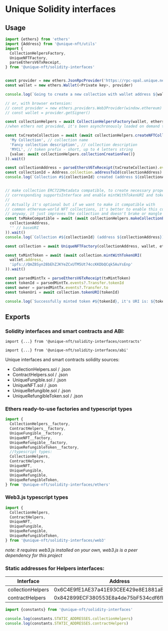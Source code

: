 # Unique Solidity interfaces

## Usage

```ts
import {ethers} from 'ethers'
import {Address} from '@unique-nft/utils'
import {
  CollectionHelpersFactory,
  UniqueNFTFactory,
  parseEthersV6TxReceipt,
} from '@unique-nft/solidity-interfaces'


const provider = new ethers.JsonRpcProvider('https://rpc-opal.unique.network')
const wallet = new ethers.Wallet(<Private key>, provider)

console.log(`Going to create a new collection with wallet address ${wallet.address}`)

// or, with browser extension:
// const provider = new ethers.providers.Web3Provider(window.ethereum)
// const wallet = provider.getSigner()

const collectionHelpers = await CollectionHelpersFactory(wallet, ethers) // ethers parameter is optional
//when ethers not provided, it's been asynchronously loaded on demand to reduce package size and TTFP

const txCreateCollection = await (await collectionHelpers.createNFTCollection(
  'My Collection', // collection name
  'Fancy collection description', // collection description
  'MYCL', // token prefix - short, up to 4 letters string
  {value: await collectionHelpers.collectionCreationFee()}
)).wait()

const collectionAddress = parseEthersV6TxReceipt(txCreateCollection).events?.CollectionCreated?.collectionId as string
const collectionId = Address.collection.addressToId(collectionAddress)
console.log(`Collection #${collectionId} created (address ${collectionAddress})`)


// make collection ERC721Metadata compatible, to create necessary properties and activate
// corresponding supportsInterface and enable mintWithTokenURI and tokenURI methods 
//
// Actually it's optional but if we want to make it compatible with 
// common ethereum-world NFT collections, it's better to enable this compatibility.
// anyway, it just improves the collection and doesn't brake or mangle anything. 
const txMakeCompatible = await (await collectionHelpers.makeCollectionERC721MetadataCompatible(
  collectionAddress,
  '' // baseURI
)).wait()
console.log(`Collection #${collectionId} (address ${collectionAddress}) is now ERC721Compatible`)

const collection = await UniqueNFTFactory(collectionAddress, wallet, ethers)

const txMintToken = await (await collection.mintWithTokenURI(
  wallet.address,
  'ipfs://QmZ8Syn28bEhZJKYeZCxUTM5Ut74ccKKDbQCqk5AuYsEnp'
)).wait()

const parsedMintTx = parseEthersV6TxReceipt(txMintToken)
const tokenId = parsedMintTx.events?.Transfer.tokenId
const owner = parsedMintTx.events?.Transfer.to
const tokenUri = await collection.tokenURI(tokenId)

console.log(`Successfully minted token #${tokenId}, it's URI is: ${tokenUri}. Owner: ${owner}`)
```

## Exports

### Solidity interfaces and smart contracts and ABI:

`import {...} from '@unique-nft/solidity-interfaces/contracts'`

`import {...} from '@unique-nft/solidity-interfaces/abi'`

Unique interfaces and smart contracts solidity sources:

- CollectionHelpers.sol / .json
- ContractHelpers.sol / .json
- UniqueFungible.sol / .json
- UniqueNFT.sol / .json
- UniqueRefungible.sol / .json
- UniqueRefungibleToken.sol / .json

### Ethers ready-to-use factories and typescript types

```ts
import {
  CollectionHelpers__factory,
  ContractHelpers__factory,
  UniqueFungible__factory,
  UniqueNFT__factory,
  UniqueRefungible__factory,
  UniqueRefungibleToken__factory,
  //typescript types:
  CollectionHelpers,
  ContractHelpers,
  UniqueNFT,
  UniqueFungible,
  UniqueRefungible,
  UniqueRefungibleToken,
} from '@unique-nft/solidity-interfaces/ethers'
```

### Web3.js typescript types

```ts
import {
  CollectionHelpers,
  ContractHelpers,
  UniqueNFT,
  UniqueFungible,
  UniqueRefungible,
  UniqueRefungibleToken,
} from '@unique-nft/solidity-interfaces/web3'
```

_note: it requires web3.js installed on your own, web3.js is a peer dependency for this project_

### Static addresses for Helpers interfaces:

|Interface|Address|
|---|---|
|collectionHelpers|0x6C4E9fE1AE37a41E93CEE429e8E1881aBdcbb54F|
|contractHelpers|0x842899ECF380553E8a4de75bF534cdf6fBF64049|

```ts
import {constants} from '@unique-nft/solidity-interfaces'

console.log(constants.STATIC_ADDRESSES.collectionHelpers)
console.log(constants.STATIC_ADDRESSES.contractHelpers)
```

